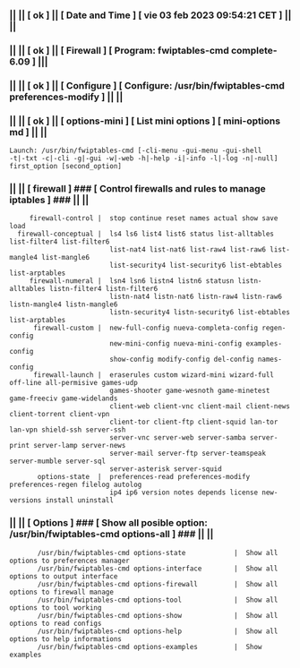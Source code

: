 ### || || [ ok ] || [ Date and Time ] [ vie 03 feb 2023 09:54:21 CET ] || ||
### || || [ ok ] || [ Firewall ] [ Program: fwiptables-cmd complete-6.09 ] |||
### || || [ ok ] || [ Configure ] [ Configure: /usr/bin/fwiptables-cmd preferences-modify ] || ||
### || || [ ok ] || [ options-mini ] [ List mini options ] [ mini-options md ] || ||
    Launch: /usr/bin/fwiptables-cmd [-cli-menu -gui-menu -gui-shell                                                     
    -t|-txt -c|-cli -g|-gui -w|-web -h|-help -i|-info -l|-log -n|-null] first_option [second_option]         
### || || [ firewall ]  ### [  Control firewalls and rules to manage iptables ] ### || ||                
         firewall-control |  stop continue reset names actual show save load                              
      firewall-conceptual |  ls4 ls6 list4 list6 status list-alltables list-filter4 list-filter6          
                             list-nat4 list-nat6 list-raw4 list-raw6 list-mangle4 list-mangle6            
                             list-security4 list-security6 list-ebtables list-arptables                   
         firewall-numeral |  lsn4 lsn6 listn4 listn6 statusn listn-alltables listn-filter4 listn-filter6  
                             listn-nat4 listn-nat6 listn-raw4 listn-raw6 listn-mangle4 listn-mangle6      
                             listn-security4 listn-security6 list-ebtables list-arptables                 
          firewall-custom |  new-full-config nueva-completa-config regen-config                           
                             new-mini-config nueva-mini-config examples-config                            
                             show-config modify-config del-config names-config                            
          firewall-launch |  eraserules custom wizard-mini wizard-full off-line all-permisive games-udp   
                             games-shooter game-wesnoth game-minetest game-freeciv game-widelands         
                             client-web client-vnc client-mail client-news client-torrent client-vpn      
                             client-tor client-ftp client-squid lan-tor lan-vpn shield-ssh server-ssh     
                             server-vnc server-web server-samba server-print server-lamp server-news      
                             server-mail server-ftp server-teamspeak server-mumble server-sql             
                             server-asterisk server-squid                                                 
           options-state  |  preferences-read preferences-modify preferences-regen filelog autolog        
                             ip4 ip6 version notes depends license new-versions install uninstall         
### || ||  [ Options ]  ### [  Show all posible option: /usr/bin/fwiptables-cmd options-all ] ### || ||      
           /usr/bin/fwiptables-cmd options-state            |  Show all options to preferences manager        
           /usr/bin/fwiptables-cmd options-interface        |  Show all options to output interface           
           /usr/bin/fwiptables-cmd options-firewall         |  Show all options to firewall manage            
           /usr/bin/fwiptables-cmd options-tool             |  Show all options to tool working               
           /usr/bin/fwiptables-cmd options-show             |  Show all options to read configs               
           /usr/bin/fwiptables-cmd options-help             |  Show all options to help informations          
           /usr/bin/fwiptables-cmd options-examples         |  Show examples                                  
